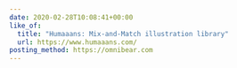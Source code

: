 ```yaml
---
date: 2020-02-28T10:08:41+00:00
like_of:
  title: "Humaaans: Mix-and-Match illustration library"
  url: https://www.humaaans.com/
posting_method: https://omnibear.com
---
```

